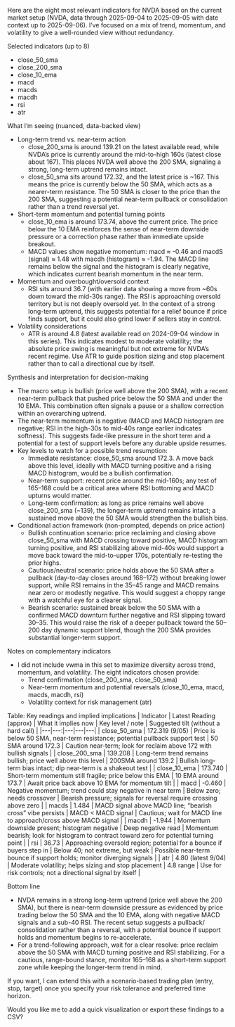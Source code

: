 Here are the eight most relevant indicators for NVDA based on the current market setup (NVDA, data through 2025-09-04 to 2025-09-05 with date context up to 2025-09-06). I’ve focused on a mix of trend, momentum, and volatility to give a well-rounded view without redundancy.

Selected indicators (up to 8)
- close_50_sma
- close_200_sma
- close_10_ema
- macd
- macds
- macdh
- rsi
- atr

What I’m seeing (nuanced, data-backed view)
- Long-term trend vs. near-term action
  - close_200_sma is around 139.21 on the latest available read, while NVDA’s price is currently around the mid-to-high 160s (latest close about 167). This places NVDA well above the 200 SMA, signaling a strong, long-term uptrend remains intact.
  - close_50_sma sits around 172.32, and the latest price is ~167. This means the price is currently below the 50 SMA, which acts as a nearer-term resistance. The 50 SMA is closer to the price than the 200 SMA, suggesting a potential near-term pullback or consolidation rather than a trend reversal yet.
- Short-term momentum and potential turning points
  - close_10_ema is around 173.74, above the current price. The price below the 10 EMA reinforces the sense of near-term downside pressure or a correction phase rather than immediate upside breakout.
  - MACD values show negative momentum: macd ≈ -0.46 and macdS (signal) ≈ 1.48 with macdh (histogram) ≈ -1.94. The MACD line remains below the signal and the histogram is clearly negative, which indicates current bearish momentum in the near term.
- Momentum and overbought/oversold context
  - RSI sits around 36.7 (with earlier data showing a move from ~60s down toward the mid-30s range). The RSI is approaching oversold territory but is not deeply oversold yet. In the context of a strong long-term uptrend, this suggests potential for a relief bounce if price finds support, but it could also grind lower if sellers stay in control.
- Volatility considerations
  - ATR is around 4.8 (latest available read on 2024-09-04 window in this series). This indicates modest to moderate volatility; the absolute price swing is meaningful but not extreme for NVDA’s recent regime. Use ATR to guide position sizing and stop placement rather than to call a directional cue by itself.

Synthesis and interpretation for decision-making
- The macro setup is bullish (price well above the 200 SMA), with a recent near-term pullback that pushed price below the 50 SMA and under the 10 EMA. This combination often signals a pause or a shallow correction within an overarching uptrend.
- The near-term momentum is negative (MACD and MACD histogram are negative; RSI in the high-30s to mid-40s range earlier indicates softness). This suggests fade-like pressure in the short term and a potential for a test of support levels before any durable upside resumes.
- Key levels to watch for a possible trend resumption:
  - Immediate resistance: close_50_sma around 172.3. A move back above this level, ideally with MACD turning positive and a rising MACD histogram, would be a bullish confirmation.
  - Near-term support: recent price around the mid-160s; any test of 165–168 could be a critical area where RSI bottoming and MACD upturns would matter.
  - Long-term confirmation: as long as price remains well above close_200_sma (~139), the longer-term uptrend remains intact; a sustained move above the 50 SMA would strengthen the bullish bias.
- Conditional action framework (non-prompted, depends on price action)
  - Bullish continuation scenario: price reclaiming and closing above close_50_sma with MACD crossing toward positive, MACD histogram turning positive, and RSI stabilizing above mid-40s would support a move back toward the mid-to-upper 170s, potentially re-testing the prior highs.
  - Cautious/neutral scenario: price holds above the 50 SMA after a pullback (day-to-day closes around 168–172) without breaking lower support, while RSI remains in the 35–45 range and MACD remains near zero or modestly negative. This would suggest a choppy range with a watchful eye for a clearer signal.
  - Bearish scenario: sustained break below the 50 SMA with a confirmed MACD downturn further negative and RSI slipping toward 30–35. This would raise the risk of a deeper pullback toward the 50–200 day dynamic support blend, though the 200 SMA provides substantial longer-term support.

Notes on complementary indicators
- I did not include vwma in this set to maximize diversity across trend, momentum, and volatility. The eight indicators chosen provide:
  - Trend confirmation (close_200_sma, close_50_sma)
  - Near-term momentum and potential reversals (close_10_ema, macd, macds, macdh, rsi)
  - Volatility context for risk management (atr)

Table: Key readings and implied implications
| Indicator | Latest Reading (approx) | What it implies now | Key level / note | Suggested tilt (without a hard call) |
|---|---:|---|---|---|
| close_50_sma | 172.319 (9/05) | Price is below 50 SMA, near-term resistance; potential pullback support test | 50 SMA around 172.3 | Caution near-term; look for reclaim above 172 with bullish signals |
| close_200_sma | 139.208 | Long-term trend remains bullish; price well above this level | 200SMA around 139.2 | Bullish long-term bias intact; dip near-term is a shakeout test |
| close_10_ema | 173.740 | Short-term momentum still fragile; price below this EMA | 10 EMA around 173.7 | Await price back above 10 EMA for momentum tilt |
| macd | -0.460 | Negative momentum; trend could stay negative in near term | Below zero; needs crossover | Bearish pressure; signals for reversal require crossing above zero |
| macds | 1.484 | MACD signal above MACD line; “bearish cross” vibe persists | MACD < MACD signal | Cautious; wait for MACD line to approach/cross above MACD signal |
| macdh | -1.944 | Momentum downside present; histogram negative | Deep negative read | Momentum bearish; look for histogram to contract toward zero for potential turning point |
| rsi | 36.73 | Approaching oversold region; potential for a bounce if buyers step in | Below 40; not extreme, but weak | Possible near-term bounce if support holds; monitor diverging signals |
| atr | 4.80 (latest 9/04) | Moderate volatility; helps sizing and stop placement | 4.8 range | Use for risk controls; not a directional signal by itself |

Bottom line
- NVDA remains in a strong long-term uptrend (price well above the 200 SMA), but there is near-term downside pressure as evidenced by price trading below the 50 SMA and the 10 EMA, along with negative MACD signals and a sub-40 RSI. The recent setup suggests a pullback/ consolidation rather than a reversal, with a potential bounce if support holds and momentum begins to re-accelerate.
- For a trend-following approach, wait for a clear resolve: price reclaim above the 50 SMA with MACD turning positive and RSI stabilizing. For a cautious, range-bound stance, monitor 165–168 as a short-term support zone while keeping the longer-term trend in mind.

If you want, I can extend this with a scenario-based trading plan (entry, stop, target) once you specify your risk tolerance and preferred time horizon.

Would you like me to add a quick visualization or export these findings to a CSV?